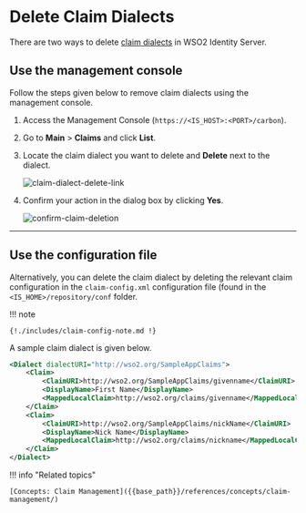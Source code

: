 # Delete Claim Dialects

There are two ways to delete [claim dialects]({{base_path}}/guides/dialects/add-claim-dialects) in WSO2 Identity Server.

## Use the management console

Follow the steps given below to remove claim dialects using the
management console.

1.  Access the Management Console (`https://<IS_HOST>:<PORT>/carbon`).
2.  Go to **Main** > **Claims** and click **List**.
3.  Locate the claim dialect you want to delete and
    **Delete** next to the dialect.  

    ![claim-dialect-delete-link]({{base_path}}/assets/img/guides/claim-dialect-delete-link.png)

4.  Confirm your action in the dialog box by clicking **Yes**.  

    ![confirm-claim-deletion]({{base_path}}/assets/img/guides/confirm-claim-deletion.png)

---

## Use the configuration file

Alternatively, you can delete the claim dialect by deleting the relevant claim configuration in the `claim-config.xml` configuration file (found in the `<IS_HOME>/repository/conf` folder. 

!!! note
    
    {!./includes/claim-config-note.md !}  

A sample claim dialect is given below.

``` xml
<Dialect dialectURI="http://wso2.org/SampleAppClaims">
    <Claim>
        <ClaimURI>http://wso2.org/SampleAppClaims/givenname</ClaimURI>
        <DisplayName>First Name</DisplayName>
        <MappedLocalClaim>http://wso2.org/claims/givenname</MappedLocalClaim>
    </Claim>
    <Claim>
        <ClaimURI>http://wso2.org/SampleAppClaims/nickName</ClaimURI>
        <DisplayName>Nick Name</DisplayName>
        <MappedLocalClaim>http://wso2.org/claims/nickname</MappedLocalClaim>
    </Claim>
</Dialect>
```  
    
!!! info "Related topics"

    [Concepts: Claim Management]({{base_path}}/references/concepts/claim-management/)